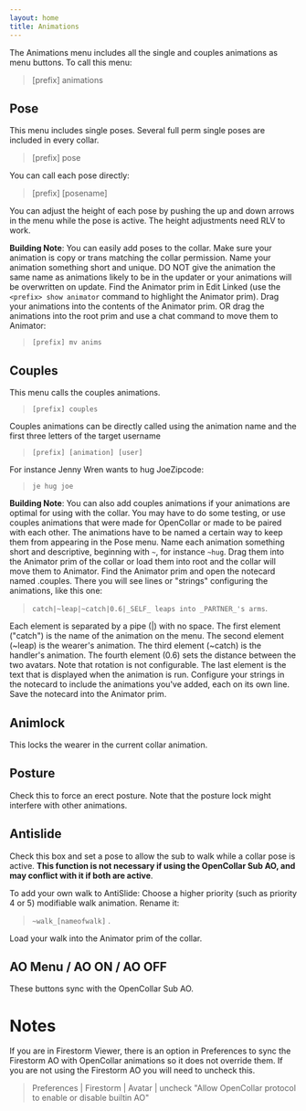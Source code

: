 ```yaml
---
layout: home
title: Animations
---
```


The Animations menu includes all the single and couples animations as menu buttons.  To call this menu:

>[prefix] animations

## Pose

This menu includes single poses.  Several full perm single poses are included in every collar.
>[prefix] pose

You can call each pose directly:
>[prefix] [posename]

You can adjust the height of each pose by pushing the up and down arrows in the menu while the pose is active. The height adjustments need RLV to work.

**Building Note**:  You can easily add poses to the collar.  Make sure your animation is copy or trans matching the collar permission. Name your animation something short and unique. DO NOT give the animation the same name as animations likely to be in the updater or your animations will be overwritten on update. Find the Animator prim in Edit Linked (use the `<prefix> show animator` command to highlight the Animator prim).  Drag your animations into the contents of the Animator prim. OR drag the animations into the root prim and use a chat command to move them to Animator:

>`[prefix] mv anims`

## Couples

This menu calls the couples animations.

>`[prefix] couples`

Couples animations can be directly called using the animation name and the first three letters of the target username

>`[prefix] [animation] [user]`

For instance Jenny Wren wants to hug JoeZipcode: 

>`je hug joe`   

**Building Note**:  You can also add couples animations if your animations are optimal for using with the collar. You may have to do some testing, or use couples animations that were made for OpenCollar or made to be paired with each other. The animations have to be named a certain way to keep them from appearing in the Pose menu.  Name each animation something short and descriptive, beginning with `~`, for instance `~hug`.  Drag them into the Animator prim of the collar or load them into root and the collar will move them to Animator.  Find the Animator prim and open the notecard named .couples.  There you will see lines or "strings" configuring the animations, like this one:

>`catch|~leap|~catch|0.6|_SELF_ leaps into _PARTNER_'s arms`.

Each element is separated by a pipe (|) with no space.  The first element ("catch") is the name of the animation on the menu.  The second element (~leap) is the wearer's animation.  The third element (~catch) is the handler's animation. The fourth element (0.6) sets the distance between the two avatars.  Note that rotation is not configurable.  The last element is the text that is displayed when the animation is run.  Configure your strings in the notecard to include the animations you've added, each on its own line. Save the notecard into the Animator prim.

## Animlock

This locks the wearer in the current collar animation.

## Posture

Check this to force an erect posture.  Note that the posture lock might interfere with other animations.

## Antislide

Check this box and set a pose to allow the sub to walk while a collar pose is active.  **This function is not necessary if using the OpenCollar Sub AO, and may conflict with it if both are active**.

To add your own walk to AntiSlide:  Choose a higher priority (such as priority 4 or 5) modifiable walk animation.  Rename it:
> `~walk_[nameofwalk]` .  

Load your walk into the Animator prim of the collar.

## AO Menu / AO ON / AO OFF

These buttons sync with the OpenCollar Sub AO.

# Notes

If you are in Firestorm Viewer, there is an option in Preferences to sync the Firestorm AO with OpenCollar animations so it does not override them.  If you are not using the Firestorm AO you will need to uncheck this.

>Preferences | Firestorm | Avatar | uncheck "Allow OpenCollar protocol to enable or disable builtin AO"
